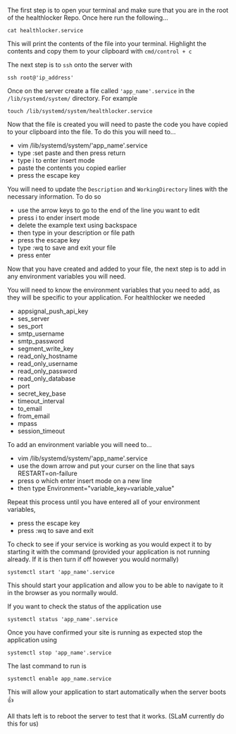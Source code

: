 The first step is to open your terminal and make sure that you are in the root
of the healthlocker Repo. Once here run the following...

```
cat healthlocker.service
```

This will print the contents of the file into your terminal. Highlight the
contents and copy them to your clipboard with `cmd/control + c`

The next step is to `ssh` onto the server with
```
ssh root@'ip_address'
```

Once on the server create a file called `'app_name'.service` in the
`/lib/systemd/system/` directory. For example

```
touch /lib/systemd/system/healthlocker.service
```

Now that the file is created you will need to paste the code you have copied
to your clipboard into the file. To do this you will need to...

- vim /lib/systemd/system/'app_name'.service
- type :set paste and then press return
- type i to enter insert mode
- paste the contents you copied earlier
- press the escape key

You will need to update the `Description` and `WorkingDirectory` lines with the
necessary information. To do so

- use the arrow keys to go to the end of the line you want to edit
- press i to ender insert mode
- delete the example text using backspace
- then type in your description or file path
- press the escape key
- type :wq to save and exit your file
- press enter

Now that you have created and added to your file, the next step is to add in
any environment variables you will need.

You will need to know the environment variables that you need to add, as they
will be specific to your application. For healthlocker we needed
- appsignal_push_api_key
- ses_server
- ses_port
- smtp_username
- smtp_password
- segment_write_key
- read_only_hostname
- read_only_username
- read_only_password
- read_only_database
- port
- secret_key_base
- timeout_interval
- to_email
- from_email
- mpass
- session_timeout

To add an environment variable you will need to...

- vim /lib/systemd/system/'app_name'.service
- use the down arrow and put your curser on the line that says RESTART=on-failure
- press o which enter insert mode on a new line
- then type Environment="variable_key=variable_value"

Repeat this process until you have entered all of your environment variables,
- press the escape key
- press :wq to save and exit

To check to see if your service is working as you would expect it to by starting
it with the command (provided your application is not running already. If it is
then turn if off however you would normally)
```
systemctl start 'app_name'.service
```

This should start your application and allow you to be able to navigate to it in
the browser as you normally would.

If you want to check the status of the application use
```
systemctl status 'app_name'.service
```

Once you have confirmed your site is running as expected stop the application
using
```
systemctl stop 'app_name'.service
```

The last command to run is
```
systemctl enable app_name.service
```

This will allow your application to start automatically when
the server boots :+1:

All thats left is to reboot the server to test that it works. (SLaM currently
do this for us)
